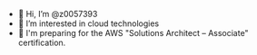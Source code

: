 - 👋 Hi, I’m @z0057393
- 👀 I’m interested in cloud technologies
- 🌱 I'm preparing for the AWS "Solutions Architect – Associate" certification.
